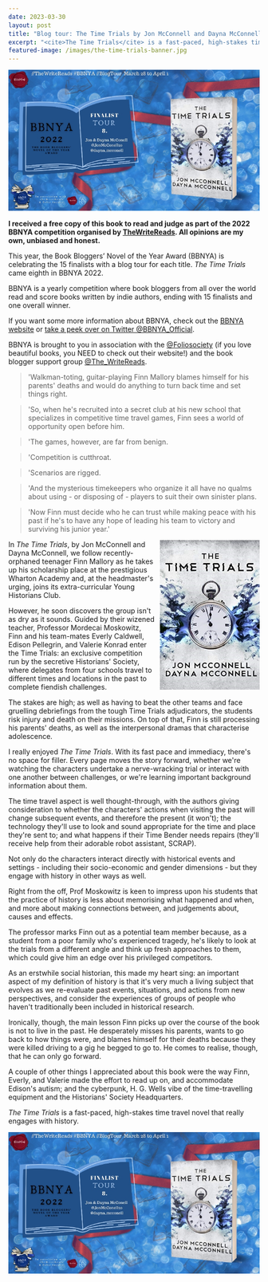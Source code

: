 ```yaml
---
date: 2023-03-30
layout: post
title: "Blog tour: The Time Trials by Jon McConnell and Dayna McConnell"
excerpt: "<cite>The Time Trials</cite> is a fast-paced, high-stakes time travel novel that really engages with history."
featured-image: /images/the-time-trials-banner.jpg
---
```


![The Time Trials blog tour banner](/images/the-time-trials-banner.jpg)

**I received a free copy of this book to read and judge as part of the 2022 BBNYA competition organised by [TheWriteReads](https://www.thewritereads.com/). All opinions are my own, unbiased and honest.**

This year, the Book Bloggers’ Novel of the Year Award (BBNYA) is celebrating the 15 finalists with a blog tour for each title. <cite>The Time Trials</cite> came eighth in BBNYA 2022.

BBNYA is a yearly competition where book bloggers from all over the world read and score books written by indie authors, ending with 15 finalists and one overall winner.

If you want some more information about BBNYA, check out the [BBNYA website](https://www.bbnya.com/) or [take a peek over on Twitter @BBNYA_Official](https://twitter.com/bbnya_official/).

BBNYA is brought to you in association with the [@Foliosociety](https://twitter.com/foliosociety/) (if you love beautiful books, you NEED to check out their website!) and the book blogger support group [@The_WriteReads](https://twitter.com/the_writereads/).

> 'Walkman-toting, guitar-playing Finn Mallory blames himself for his parents' deaths and would do anything to turn back time and set things right.

> 'So, when he's recruited into a secret club at his new school that specializes in competitive time travel games, Finn sees a world of opportunity open before him.

> 'The games, however, are far from benign.

> 'Competition is cutthroat.

> 'Scenarios are rigged.

> 'And the mysterious timekeepers who organize it all have no qualms about using - or disposing of - players to suit their own sinister plans.

> 'Now Finn must decide who he can trust while making peace with his past if he's to have any hope of leading his team to victory and surviving his junior year.'

<img src="/images/the-time-trials-200.jpg" alt="The Time Trials" style="float: right; margin-bottom: 10px; margin-left: 10px;">

In <cite>The Time Trials</cite>, by Jon McConnell and Dayna McConnell, we follow recently-orphaned teenager Finn Mallory as he takes up his scholarship place at the prestigious Wharton Academy and, at the headmaster's urging, joins its extra-curricular Young Historians Club.

However, he soon discovers the group isn't as dry as it sounds. Guided by their wizened teacher, Professor Mordecai Moskowitz, Finn and his team-mates Everly Caldwell, Edison Pellegrin, and Valerie Konrad enter the Time Trials: an exclusive competition run by the secretive Historians' Society, where delegates from four schools travel to different times and locations in the past to complete fiendish challenges.

The stakes are high; as well as having to beat the other teams and face gruelling debriefings from the tough Time Trials adjudicators, the students risk injury and death on their missions. On top of that, Finn is still processing his parents' deaths, as well as the interpersonal dramas that characterise adolescence.

I really enjoyed <cite>The Time Trials</cite>. With its fast pace and immediacy, there's no space for filler. Every page moves the story forward, whether we're watching the characters undertake a nerve-wracking trial or interact with one another between challenges, or we're learning important background information about them.

The time travel aspect is well thought-through, with the authors giving consideration to whether the characters' actions when visiting the past will change subsequent events, and therefore the present (it won't); the technology they'll use to look and sound appropriate for the time and place they're sent to; and what happens if their Time Bender needs repairs (they'll receive help from their adorable robot assistant, SCRAP).

Not only do the characters interact directly with historical events and settings - including their socio-economic and gender dimensions - but they engage with history in other ways as well.

Right from the off, Prof Moskowitz is keen to impress upon his students that the practice of history is less about memorising what happened and when, and more about making connections between, and judgements about, causes and effects.

The professor marks Finn out as a potential team member because, as a student from a poor family who's experienced tragedy, he's likely to look at the trials from a different angle and think up fresh approaches to them, which could give him an edge over his privileged competitors.

As an erstwhile social historian, this made my heart sing: an important aspect of my definition of history is that it's very much a living subject that evolves as we re-evaluate past events, situations, and actions from new perspectives, and consider the experiences of groups of people who haven't traditionally been included in historical research.

Ironically, though, the main lesson Finn picks up over the course of the book is not to live in the past. He desperately misses his parents, wants to go back to how things were, and blames himself for their deaths because they were killed driving to a gig he begged to go to. He comes to realise, though, that he can only go forward.

A couple of other things I appreciated about this book were the way Finn, Everly, and Valerie made the effort to read up on, and accommodate Edison's autism; and the cyberpunk, H. G. Wells vibe of the time-travelling equipment and the Historians' Society Headquarters.

<cite>The Time Trials</cite> is a fast-paced, high-stakes time travel novel that really engages with history.

![The Time Trials blog tour banner](/images/the-time-trials-banner.jpg)